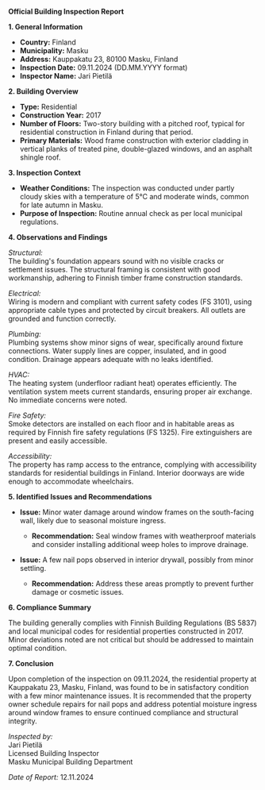 **Official Building Inspection Report**

**1. General Information**

- **Country:** Finland
- **Municipality:** Masku
- **Address:** Kauppakatu 23, 80100 Masku, Finland
- **Inspection Date:** 09.11.2024 (DD.MM.YYYY format)
- **Inspector Name:** Jari Pietilä

**2. Building Overview**

- **Type:** Residential
- **Construction Year:** 2017
- **Number of Floors:** Two-story building with a pitched roof, typical for residential construction in Finland during that period.
- **Primary Materials:** Wood frame construction with exterior cladding in vertical planks of treated pine, double-glazed windows, and an asphalt shingle roof.

**3. Inspection Context**

- **Weather Conditions:** The inspection was conducted under partly cloudy skies with a temperature of 5°C and moderate winds, common for late autumn in Masku.
- **Purpose of Inspection:** Routine annual check as per local municipal regulations.

**4. Observations and Findings**

*Structural:*  
The building's foundation appears sound with no visible cracks or settlement issues. The structural framing is consistent with good workmanship, adhering to Finnish timber frame construction standards.

*Electrical:*  
Wiring is modern and compliant with current safety codes (FS 3101), using appropriate cable types and protected by circuit breakers. All outlets are grounded and function correctly.

*Plumbing:*  
Plumbing systems show minor signs of wear, specifically around fixture connections. Water supply lines are copper, insulated, and in good condition. Drainage appears adequate with no leaks identified.

*HVAC:*  
The heating system (underfloor radiant heat) operates efficiently. The ventilation system meets current standards, ensuring proper air exchange. No immediate concerns were noted.

*Fire Safety:*  
Smoke detectors are installed on each floor and in habitable areas as required by Finnish fire safety regulations (FS 1325). Fire extinguishers are present and easily accessible.

*Accessibility:*  
The property has ramp access to the entrance, complying with accessibility standards for residential buildings in Finland. Interior doorways are wide enough to accommodate wheelchairs.

**5. Identified Issues and Recommendations**

- **Issue:** Minor water damage around window frames on the south-facing wall, likely due to seasonal moisture ingress.
  - **Recommendation:** Seal window frames with weatherproof materials and consider installing additional weep holes to improve drainage.

- **Issue:** A few nail pops observed in interior drywall, possibly from minor settling.
  - **Recommendation:** Address these areas promptly to prevent further damage or cosmetic issues.

**6. Compliance Summary**

The building generally complies with Finnish Building Regulations (BS 5837) and local municipal codes for residential properties constructed in 2017. Minor deviations noted are not critical but should be addressed to maintain optimal condition.

**7. Conclusion**

Upon completion of the inspection on 09.11.2024, the residential property at Kauppakatu 23, Masku, Finland, was found to be in satisfactory condition with a few minor maintenance issues. It is recommended that the property owner schedule repairs for nail pops and address potential moisture ingress around window frames to ensure continued compliance and structural integrity.

_Inspected by:_  
Jari Pietilä  
Licensed Building Inspector  
Masku Municipal Building Department  

*Date of Report:* 12.11.2024